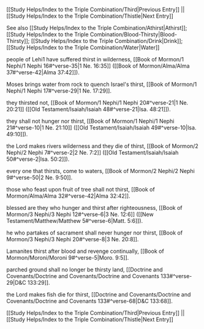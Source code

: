 [[Study Helps/Index to the Triple Combination/Third|Previous Entry]]  ||  [[Study Helps/Index to the Triple Combination/Thistle|Next Entry]]

 See also [[Study Helps/Index to the Triple Combination/Athirst|Athirst]]; [[Study Helps/Index to the Triple Combination/Blood-Thirsty|Blood-Thirsty]]; [[Study Helps/Index to the Triple Combination/Drink|Drink]]; [[Study Helps/Index to the Triple Combination/Water|Water]]

 people of Lehi1 have suffered thirst in wilderness, [[Book of Mormon/1 Nephi/1 Nephi 16#^verse-35|1 Ne. 16:35]] ([[Book of Mormon/Alma/Alma 37#^verse-42|Alma 37:42]]).

 Moses brings water from rock to quench Israel's thirst, [[Book of Mormon/1 Nephi/1 Nephi 17#^verse-29|1 Ne. 17:29]].

 they thirsted not, [[Book of Mormon/1 Nephi/1 Nephi 20#^verse-21|1 Ne. 20:21]] ([[Old Testament/Isaiah/Isaiah 48#^verse-21|Isa. 48:21]]).

 they shall not hunger nor thirst, [[Book of Mormon/1 Nephi/1 Nephi 21#^verse-10|1 Ne. 21:10]] ([[Old Testament/Isaiah/Isaiah 49#^verse-10|Isa. 49:10]]).

 the Lord makes rivers wilderness and they die of thirst, [[Book of Mormon/2 Nephi/2 Nephi 7#^verse-2|2 Ne. 7:2]] ([[Old Testament/Isaiah/Isaiah 50#^verse-2|Isa. 50:2]]).

 every one that thirsts, come to waters, [[Book of Mormon/2 Nephi/2 Nephi 9#^verse-50|2 Ne. 9:50]].

 those who feast upon fruit of tree shall not thirst, [[Book of Mormon/Alma/Alma 32#^verse-42|Alma 32:42]].

 blessed are they who hunger and thirst after righteousness, [[Book of Mormon/3 Nephi/3 Nephi 12#^verse-6|3 Ne. 12:6]] ([[New Testament/Matthew/Matthew 5#^verse-6|Matt. 5:6]]).

 he who partakes of sacrament shall never hunger nor thirst, [[Book of Mormon/3 Nephi/3 Nephi 20#^verse-8|3 Ne. 20:8]].

 Lamanites thirst after blood and revenge continually, [[Book of Mormon/Moroni/Moroni 9#^verse-5|Moro. 9:5]].

 parched ground shall no longer be thirsty land, [[Doctrine and Covenants/Doctrine and Covenants/Doctrine and Covenants 133#^verse-29|D&C 133:29]].

 the Lord makes fish die for thirst, [[Doctrine and Covenants/Doctrine and Covenants/Doctrine and Covenants 133#^verse-68|D&C 133:68]].

[[Study Helps/Index to the Triple Combination/Third|Previous Entry]]  ||  [[Study Helps/Index to the Triple Combination/Thistle|Next Entry]]